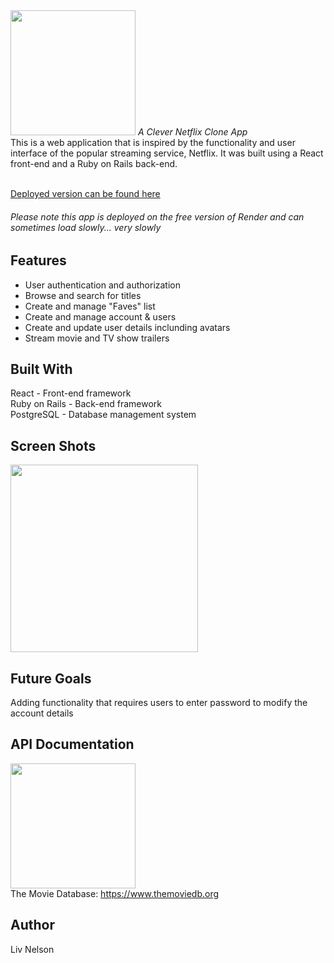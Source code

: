 <img src='https://liv-creative.com/wp-content/uploads/2023/02/myflix-logo.png' width='200'>
<em>A Clever Netflix Clone App</em><br>
This is a web application that is inspired by the functionality and user interface of the popular streaming service, Netflix. It was built using a React front-end and a Ruby on Rails back-end.
<br></br>

[Deployed version can be found here](https://myflix-db.onrender.com/)<br>
###### <em>Please note this app is deployed on the free version of Render and can sometimes load slowly... very slowly</em>

## Features

- User authentication and authorization
- Browse and search for titles 
- Create and manage "Faves" list 
- Create and manage account & users
- Create and update user details inclunding avatars
- Stream movie and TV show trailers 


## Built With
React - Front-end framework <br>
Ruby on Rails - Back-end framework <br>
PostgreSQL - Database management system <br>

## Screen Shots
<img src='https://liv-creative.com/wp-content/uploads/2023/02/netflix-coversheet.jpg' width='300'>


## Future Goals
Adding functionality that requires users to enter password to modify the account details


## API Documentation
<img src='https://www.themoviedb.org/assets/2/v4/logos/v2/blue_long_1-8ba2ac31f354005783fab473602c34c3f4fd207150182061e425d366e4f34596.svg' width='200'><br>
The Movie Database: https://www.themoviedb.org


## Author
Liv Nelson
